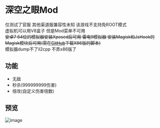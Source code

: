 # 深空之眼Mod
仅测试了官服 其他渠道服兼容性未知 该游戏不支持免ROOT模式  
虚拟机可以用V8盒子 但是Mod菜单不可用  
~~安卓7 64位的模拟器安装Xposed后可用 雷电9模拟器 安装Magisk和JsHook的Magisk模块后可用(需在[GitHub](https://github.com/JsHook-Script-Repo/995e20ed89b24ba388361c848ad43a50/releases)下载X86版的脚本)~~  
模拟器dump不了il2cpp 不弄x86版了
## 功能
* 无敌
* 秒杀(999999999伤害)
* 倍攻(自定义伤害倍数)

## 预览
![image](https://ads-video-qn.xiaohongshu.com/recruit/b7592b2cc82788ec3f59310a9c2b4ee783880638)
